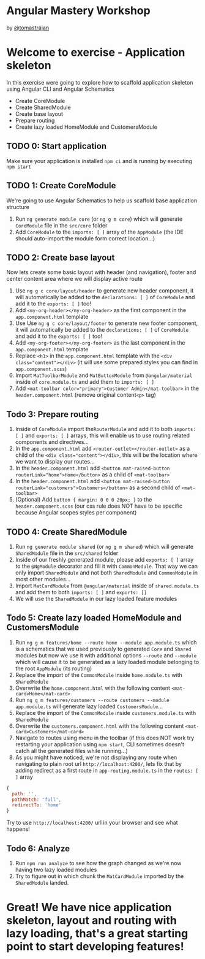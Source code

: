 # Angular Mastery Workshop

by [@tomastrajan](https://twitter.com/tomastrajan)

# Welcome to exercise - Application skeleton

In this exercise were going to explore how to scaffold application skeleton using Angular CLI and Angular Schematics

- Create CoreModule
- Create SharedModule
- Create base layout
- Prepare routing
- Create lazy loaded HomeModule and CustomersModule

## TODO 0: Start application
Make sure your application is installed `npm ci` and is running by executing `npm start`

## TODO 1: Create CoreModule
We're going to use Angular Schematics to help us scaffold base application structure

1. Run `ng generate module core` (or `ng g m core`) which will generate `CoreModule` file in the `src/core` folder
2. Add `CoreModule` to the `imports: [ ]` array of the `AppModule` (the IDE should auto-import the module form correct location...)

## TODO 2: Create base layout
Now lets create some basic layout with header (and navigation), footer and center content area where we will display active route

1. Use `ng g c core/layout/header` to generate new header component, it will automatically be added to the `declarations: [ ]` of `CoreModule` and add it to the `exports: [ ]` too! 
2. Add `<my-org-header></my-org-header>` as the first component in the `app.component.html` template
3. Use Use `ng g c core/layout/footer` to generate new footer component, it will automatically be added to the `declarations: [ ]` of `CoreModule` and add it to the `exports: [ ]` too!
4. Add `<my-org-footer></my-org-footer>` as the last component in the `app.component.html` template 
5. Replace `<h1>` in the `app.component.html` template with the `<div class="content"></div>` (it will use some prepared styles you can find in `app.component.scss`)
6. Import `MatToolbarModule` and `MatButtonModule` from `@angular/material` inside of `core.module.ts` and add them to `imports: [ ]`
7. Add `<mat-toolbar color="primary">Customer Admin</mat-toolbar>` in the `header.component.html` (remove original content`<p>` tag) 

## Todo 3: Prepare routing

1. Inside of `CoreModule` import the`RouterModule` and add it to both `imports: [ ]` and `exports: [ ]` arrays, this will enable us to use routing related components and directives...
2. In the `app.component.html` add `<router-outlet></router-outlet>` as a child of the `<div class="content"></div>`, this will be the location where we want to display our routes...
3. In the `header.component.html` add `<button mat-raised-button routerLink="home">Home</button>` as a child of `<mat-toolbar>`
4. In the `header.component.html` add `<button mat-raised-button routerLink="customers">Customers</button>` as a second child of `<mat-toolbar>`
5. (Optional) Add `button { margin: 0 0 0 20px; }` to the `header.component.scss` (our css rule does NOT have to be specific because Angular scopes styles per component)

## TODO 4: Create SharedModule
1. Run `ng generate module shared` (or `ng g m shared`) which will generate `SharedModule` file in the `src/shared` folder
2. Inside of our freshly generated module, please add `exports: [ ]` array to the `@NgModule` decorator and fill it with `CommonModule`. That way we can only import `SharedModule` and not both `SharedModule` and `CommonModule` in most other modules...
3. Import `MatCardModule` from `@angular/material` inside of `shared.module.ts` and add them to both `imports: [ ]` and `exports: []`
4. We will use the `SharedModule` in our lazy loaded feature modules

## Todo 5: Create lazy loaded HomeModule and CustomersModule
1. Run `ng g m features/home --route home --module app.module.ts` which is a schematics that we used previously to generated `Core` and `Shared` modules but now we use it with additional options `--route` and `--module` which will cause it to be generated as a lazy loaded module belonging to the root `AppModule` (its routing)
2. Replace the import of the `CommonModule` inside `home.module.ts` with `SharedModule`
3. Overwrite the `home.component.html` with the following content `<mat-card>Home</mat-card>`
4. Run `ng g m features/customers --route customers --module app.module.ts` will generate lazy loaded `CustomersModule`...
5. Replace the import of the `CommonModule` inside `customers.module.ts` with `SharedModule`
6. Overwrite the `customers.component.html` with the following content `<mat-card>Customers</mat-card>`
7. Navigate to routes using menu in the toolbar (if this does NOT work try restarting your application using `npm start`, CLI sometimes doesn't catch all the generated files while running...)
8. As you might have noticed, we're not displaying any route when navigating to plain root url `http://localhost:4200/`, lets fix that by adding redirect as a first route in `app-routing.module.ts` in the `routes: [ ]` array

```javascript
{
  path: '',
  pathMatch: 'full',
  redirectTo: 'home'
}

```
Try to use `http://localhost:4200/` url in your browser and see what happens!

## Todo 6: Analyze
1. Run `npm run analyze` to see how the graph changed as we're now having two lazy loaded modules
2. Try to figure out in which chunk the `MatCardModule` imported by the `SharedModule` landed.

# Great! We have nice application skeleton, layout and routing with lazy loading, that's a great starting point to start developing features!
